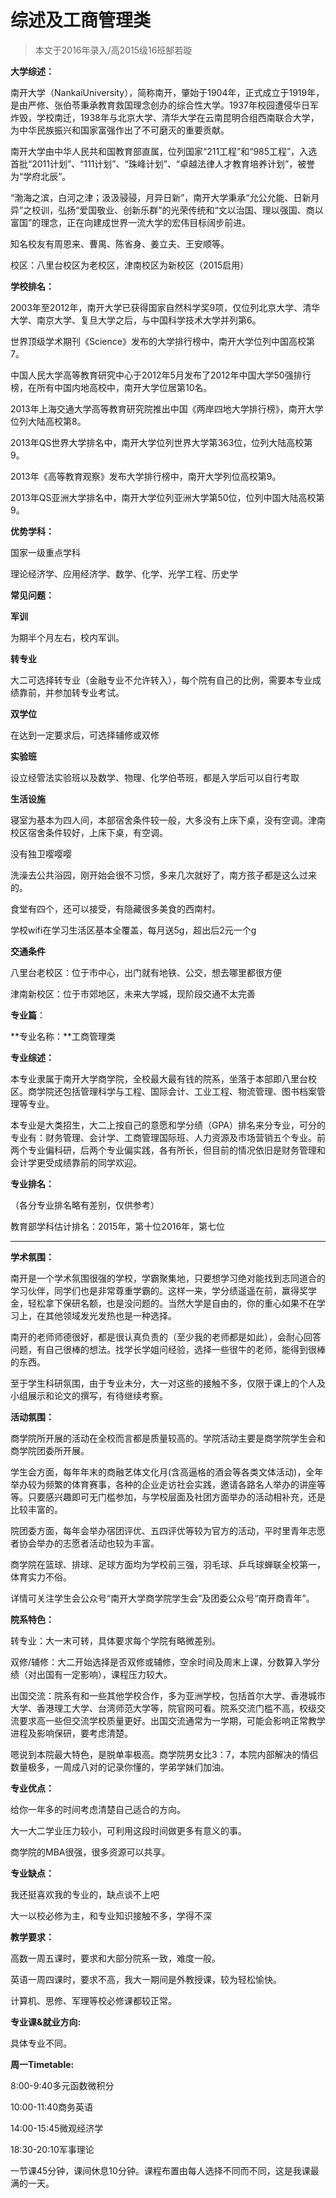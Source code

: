 
# 综述及工商管理类  

> 本文于2016年录入/高2015级16班郜若璇  



**大学综述：**

南开大学（NankaiUniversity），简称南开，肇始于1904年，正式成立于1919年，是由严修、张伯苓秉承教育救国理念创办的综合性大学。1937年校园遭侵华日军炸毁，学校南迁，1938年与北京大学、清华大学在云南昆明合组西南联合大学，为中华民族振兴和国家富强作出了不可磨灭的重要贡献。

南开大学由中华人民共和国教育部直属，位列国家“211工程”和“985工程”，入选首批“2011计划”、“111计划”、“珠峰计划”、“卓越法律人才教育培养计划”，被誉为“学府北辰”。

“渤海之滨，白河之津；汲汲骎骎，月异日新”，南开大学秉承“允公允能、日新月异”之校训，弘扬“爱国敬业、创新乐群”的光荣传统和“文以治国、理以强国、商以富国”的理念，正在向建成世界一流大学的宏伟目标阔步前进。

知名校友有周恩来、曹禺、陈省身、姜立夫、王安顺等。

校区：八里台校区为老校区，津南校区为新校区（2015启用）



**学校排名：**

2003年至2012年，南开大学已获得国家自然科学奖9项，仅位列北京大学、清华大学、南京大学、复旦大学之后，与中国科学技术大学并列第6。

世界顶级学术期刊《Science》发布的大学排行榜中，南开大学位列中国高校第7。

中国人民大学高等教育研究中心于2012年5月发布了2012年中国大学50强排行榜，在所有中国内地高校中，南开大学位居第10名。

2013年上海交通大学高等教育研究院推出中国《两岸四地大学排行榜》，南开大学位列大陆高校第8。

2013年QS世界大学排名中，南开大学位列世界大学第363位，位列大陆高校第9。

2013年《高等教育观察》发布大学排行榜中，南开大学列位高校第9。

2013年QS亚洲大学排名中，南开大学位列亚洲大学第50位，位列中国大陆高校第9。



**优势学科：**

国家一级重点学科

理论经济学、应用经济学、数学、化学、光学工程、历史学



**常见问题：**

**军训**

为期半个月左右，校内军训。

**转专业**

大二可选择转专业（金融专业不允许转入），每个院有自己的比例，需要本专业成绩靠前，并参加转专业考试。

**双学位**

在达到一定要求后，可选择辅修或双修

**实验班**

设立经管法实验班以及数学、物理、化学伯苓班，都是入学后可以自行考取

**生活设施**

寝室为基本为四人间，本部宿舍条件较一般，大多没有上床下桌，没有空调。津南校区宿舍条件较好，上床下桌，有空调。

没有独卫嘤嘤嘤

洗澡去公共浴园，刚开始会很不习惯，多来几次就好了，南方孩子都是这么过来的。

食堂有四个，还可以接受，有隐藏很多美食的西南村。

学校wifi在学习生活区基本全覆盖，每月送5g，超出后2元一个g

**交通条件**

八里台老校区：位于市中心，出门就有地铁、公交，想去哪里都很方便

津南新校区：位于市郊地区，未来大学城，现阶段交通不太完善



**专业篇**：



**专业名称：**工商管理类

**专业综述：**

本专业隶属于南开大学商学院，全校最大最有钱的院系，坐落于本部即八里台校区。商学院还包括管理科学与工程、国际会计、工业工程、物流管理、图书档案管理等专业。

本专业是大类招生，大二上按自己的意愿和学分绩（GPA）排名来分专业，可分的专业有：财务管理、会计学、工商管理国际班、人力资源及市场营销五个专业。前两个专业偏科研，后两个专业偏实践，各有所长，但目前的情况依旧是财务管理和会计学更受成绩靠前的同学欢迎。



**专业排名：**

（各分专业排名略有差别，仅供参考）

教育部学科估计排名：2015年，第十位2016年，第七位

****

**学术氛围：**

南开是一个学术氛围很强的学校，学霸聚集地，只要想学习绝对能找到志同道合的学习伙伴，同学们也是非常尊重学霸的。这样一来，学分绩遥遥在前，赢得奖学金，轻松拿下保研名额，也是没问题的。当然大学是自由的，你的重心如果不在学习上，在其他领域发光发热也是一种选择。

南开的老师师德很好，都是很认真负责的（至少我的老师都是如此），会耐心回答问题，有自己很棒的想法。找学长学姐问经验，选择一些很牛的老师，能得到很棒的东西。

至于学生科研氛围，由于专业未分，大一对这些的接触不多，仅限于课上的个人及小组展示和论文的撰写，有待继续考察。



**活动氛围：**

商学院所开展的活动在全校而言都是质量较高的。学院活动主要是商学院学生会和商学院团委所开展。

学生会方面，每年年末的商融艺体文化月(含高逼格的酒会等各类文体活动)，全年举办较为频繁的体育赛事，各种的企业走访社会实践，邀请各路名人举办的讲座等等。只要感兴趣即可无门槛参加，与学校层面及社团方面举办的活动相补充，还是比较丰富的。

院团委方面，每年会举办宿团评优、五四评优等较为官方的活动，平时里青年志愿者协会举办的志愿者活动也较为丰富。

商学院在篮球、排球、足球方面均为学校前三强，羽毛球、乒乓球蝉联全校第一，体育实力不俗。

详情可关注学生会公众号“南开大学商学院学生会”及团委公众号“南开商青年”。



**院系特色：**

转专业：大一末可转，具体要求每个学院有略微差别。

双修/辅修：大二开始选择是否双修或辅修，空余时间及周末上课，分数算入学分绩（对出国有一定影响），课程压力较大。

出国交流：院系有和一些其他学校合作，多为亚洲学校，包括首尔大学、香港城市大学、香港理工大学、台湾师范大学等，院官网可看。院系交流门槛不高，校级交流要求高一些但交流学校质量更好。出国交流通常为一学期，可能会影响正常教学进程及影响保研，要考虑清楚。

嗯说到本院最大特色，是脱单率极高。商学院男女比3：7，本院内部解决的情侣数量极多，一周成八对的记录你懂的，学弟学妹们加油。



**专业优点：**

给你一年多的时间考虑清楚自己适合的方向。

大一大二学业压力较小，可利用这段时间做更多有意义的事。

商学院的MBA很强，很多资源可以共享。



**专业缺点：**

我还挺喜欢我的专业的，缺点谈不上吧

大一以校必修为主，和专业知识接触不多，学得不深



**教学要求：**

高数一周五课时，要求和大部分院系一致，难度一般。

英语一周四课时，要求不高，我大一期间是外教授课，较为轻松愉快。

计算机、思修、军理等校必修课都较正常。



**专业课&amp;就业方向:**

具体专业不同。



**周一Timetable:**

8:00-9:40多元函数微积分

10:00-11:40商务英语

14:00-15:45微观经济学

18:30-20:10军事理论

一节课45分钟，课间休息10分钟。课程布置由每人选择不同而不同，这是我课最满的一天。


